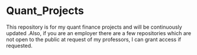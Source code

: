 # Quant_Projects
This repository is for my quant finance projects and will be continuously updated
.Also, if you are an employer there are a few repositories which are not open to the public at request of my professors, 
I can grant access if requested.
